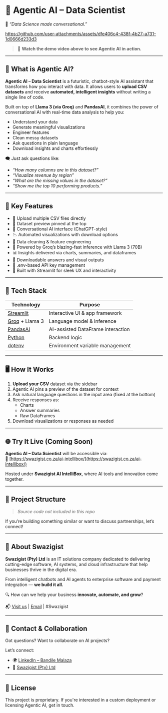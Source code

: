 # 🤖 Agentic AI – Data Scientist

🚀 *“Data Science made conversational.”*



https://github.com/user-attachments/assets/dfe406c4-438f-4b27-a731-1d0666d233d3



> 🎥 **Watch the demo video above to see Agentic AI in action.**  

---

## 🧠 What is Agentic AI?

**Agentic AI – Data Scientist** is a futuristic, chatbot-style AI assistant that transforms how you interact with data. It allows users to **upload CSV datasets** and receive **automated, intelligent insights** without writing a single line of code.

Built on top of **Llama 3 (via Groq)** and **PandasAI**, it combines the power of conversational AI with real-time data analysis to help you:
- Understand your data
- Generate meaningful visualizations
- Engineer features
- Clean messy datasets
- Ask questions in plain language
- Download insights and charts effortlessly

🗨️ Just ask questions like:
- *“How many columns are in this dataset?”*
- *“Visualize revenue by region”*
- *“What are the missing values in the dataset?”*
- *“Show me the top 10 performing products.”*

---

## 🌟 Key Features

- 📂 Upload multiple CSV files directly
- 📌 Dataset preview pinned at the top
- 💬 Conversational AI interface (ChatGPT-style)
- 📉 Automated visualizations with download options
- 🧼 Data cleaning & feature engineering
- 🧠 Powered by Groq’s blazing-fast inference with Llama 3 (70B)
- 📊 Insights delivered via charts, summaries, and dataframes
- 💾 Downloadable answers and visual outputs
- 🔐 .env-based API key management
- 🧪 Built with Streamlit for sleek UX and interactivity

---

## 🧰 Tech Stack

| Technology | Purpose |
|------------|---------|
| [Streamlit](https://streamlit.io) | Interactive UI & app framework |
| [Groq](https://groq.com) + Llama 3 | Language model & inference |
| [PandasAI](https://github.com/gventuri/pandas-ai) | AI-assisted DataFrame interaction |
| [Python](https://python.org) | Backend logic |
| [dotenv](https://pypi.org/project/python-dotenv/) | Environment variable management |

---

## 🖥️ How It Works

1. **Upload your CSV** dataset via the sidebar
2. Agentic AI pins a preview of the dataset for context
3. Ask natural language questions in the input area (fixed at the bottom)
4. Receive responses as:
   - Charts
   - Answer summaries
   - Raw DataFrames
5. Download visualizations or responses as needed

---

## 🌐 Try It Live (Coming Soon)

**Agentic AI – Data Scientist** will be accessible via:  
🔗 [https://swazigist.co.za/ai-intellibox/](https://swazigist.co.za/ai-intellibox/)

Hosted under **Swazigist AI IntelliBox**, where AI tools and innovation come together.

---

## 📁 Project Structure

> *Source code not included in this repo*

If you’re building something similar or want to discuss partnerships, let’s connect!

---

## 💼 About Swazigist

**Swazigist (Pty) Ltd** is an IT solutions company dedicated to delivering cutting-edge software, AI systems, and cloud infrastructure that help businesses thrive in the digital era.

From intelligent chatbots and AI agents to enterprise software and payment integration — **we build it all.**

🔍 How can we help your business **innovate, automate, and grow**?

📬 [Visit us](https://swazigist.co.za) | [Email](mailto:info@swazigist.co.za) | #Swazigist

---

## 📣 Contact & Collaboration

Got questions? Want to collaborate on AI projects?

Let’s connect:
- 🌍 [LinkedIn – Bandile Malaza](https://www.linkedin.com/in/bandilemalaza)
- 💼 [Swazigist (Pty) Ltd](https://swazigist.co.za)

---

## 📜 License

This project is proprietary. If you're interested in a custom deployment or licensing Agentic AI, get in touch.

